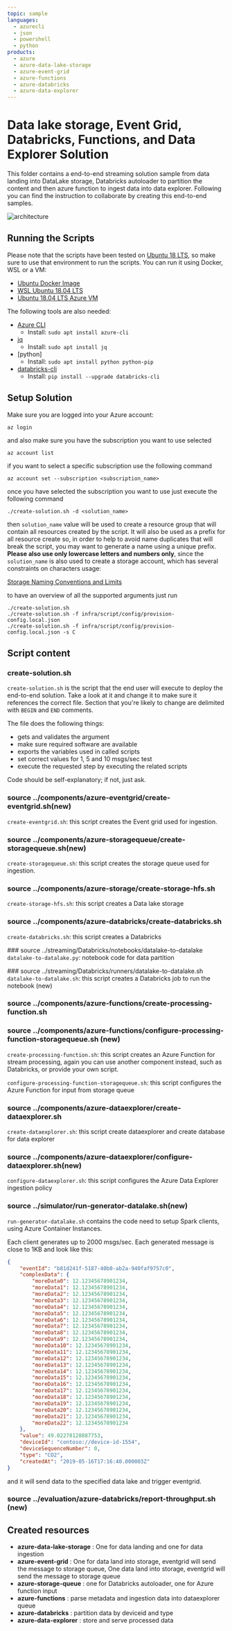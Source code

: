 ```yaml
---
topic: sample
languages:
  - azurecli
  - json
  - powershell
  - python
products:
  - azure
  - azure-data-lake-storage
  - azure-event-grid
  - azure-functions
  - azure-databricks
  - azure-data-explorer
---
```


# Data lake storage, Event Grid, Databricks, Functions, and Data Explorer Solution

This folder contains a end-to-end streaming solution sample from data landing into DataLake storage, Databricks autoloader to partition the content and then azure function to ingest data into data explorer. Following you can find the instruction to collaborate by creating this end-to-end samples.

![architecture](artifacts/databricks-functions-dataexplorer.png)

## Running the Scripts
Please note that the scripts have been tested on [Ubuntu 18 LTS](http://releases.ubuntu.com/18.04/), so make sure to use that environment to run the scripts. You can run it using Docker, WSL or a VM:

- [Ubuntu Docker Image](https://hub.docker.com/_/ubuntu/)
- [WSL Ubuntu 18.04 LTS](https://www.microsoft.com/en-us/p/ubuntu-1804-lts/9n9tngvndl3q?activetab=pivot:overviewtab)
- [Ubuntu 18.04 LTS Azure VM](https://azuremarketplace.microsoft.com/en-us/marketplace/apps/Canonical.UbuntuServer1804LTS)

The following tools are also needed:

- [Azure CLI](https://docs.microsoft.com/en-us/cli/azure/install-azure-cli-apt?view=azure-cli-latest)
  - Install: `sudo apt install azure-cli`
- [jq](https://stedolan.github.io/jq/download/)
  - Install: `sudo apt install jq`
- [python]
  - Install: `sudo apt install python python-pip`
- [databricks-cli](https://github.com/databricks/databricks-cli)
  - Install: `pip install --upgrade databricks-cli`

## Setup Solution

Make sure you are logged into your Azure account:

    az login

and also make sure you have the subscription you want to use selected

    az account list

if you want to select a specific subscription use the following command

    az account set --subscription <subscription_name>

once you have selected the subscription you want to use just execute the following command

    ./create-solution.sh -d <solution_name>

then `solution_name` value will be used to create a resource group that will contain all resources created by the script. It will also be used as a prefix for all resource create so, in order to help to avoid name duplicates that will break the script, you may want to generate a name using a unique prefix. **Please also use only lowercase letters and numbers only**, since the `solution_name` is also used to create a storage account, which has several constraints on characters usage:

[Storage Naming Conventions and Limits](https://docs.microsoft.com/en-us/azure/architecture/best-practices/naming-conventions#storage)

to have an overview of all the supported arguments just run

    ./create-solution.sh
    ./create-solution.sh -f infra/script/config/provision-config.local.json
    ./create-solution.sh -f infra/script/config/provision-config.local.json -s C

## Script content

### create-solution.sh

`create-solution.sh` is the script that the end user will execute to deploy the end-to-end solution. Take a look at it and change it to make sure it references the correct file. Section that you're likely to change are delimited with `BEGIN` and `END` comments.

The file does the following things:

* gets and validates the argument
* make sure required software are available
* exports the variables used in called scripts
* set correct values for 1, 5 and 10 msgs/sec test
* execute the requested step by executing the related scripts 

Code should be self-explanatory; if not, just ask.

### source ../components/azure-eventgrid/create-eventgrid.sh(new)

`create-eventgrid.sh`: this script creates the Event grid used for ingestion.

### source ../components/azure-storagequeue/create-storagequeue.sh(new)

`create-storagequeue.sh`: this script creates the storage queue used for ingestion.

### source ../components/azure-storage/create-storage-hfs.sh

`create-storage-hfs.sh`: this script creates a Data lake storage

### source ../components/azure-databricks/create-databricks.sh
`create-databricks.sh`: this script creates a Databricks

### source ../streaming/Databricks/notebooks/datalake-to-datalake
`datalake-to-datalake.py`: notebook code for data partition

### source ../streaming/Databricks/runners/datalake-to-datalake.sh
`datalake-to-datalake.sh`: this script creates a Databricks job to run the notebook (new)
### source ../components/azure-functions/create-processing-function.sh

### source ../components/azure-functions/configure-processing-function-storagequeue.sh (new)

`create-processing-function.sh`: this script creates an Azure Function for stream processing, again you can use another component instead, such as Databricks, or provide your own script.

`configure-processing-function-storagequeue.sh`: this script configures the Azure Function for input from storage queue

### source ../components/azure-dataexplorer/create-dataexplorer.sh
`create-dataexplorer.sh`: this script create dataexplorer and create database for data explorer

### source ../components/azure-dataexplorer/configure-dataexplorer.sh(new)
`configure-dataexplorer.sh`: this script configures the Azure Data Explorer ingestion policy
### source ../simulator/run-generator-datalake.sh(new)

`run-generator-datalake.sh` contains the code need to setup Spark clients, using Azure Container Instances.

Each client generates up to 2000 msgs/sec. Each generated message is close to 1KB and look like this:

```json
{
    "eventId": "b81d241f-5187-40b0-ab2a-940faf9757c0",
    "complexData": {
        "moreData0": 12.12345678901234,
        "moreData1": 12.12345678901234,
        "moreData2": 12.12345678901234,
        "moreData3": 12.12345678901234,
        "moreData4": 12.12345678901234,
        "moreData5": 12.12345678901234,
        "moreData6": 12.12345678901234,
        "moreData7": 12.12345678901234,
        "moreData8": 12.12345678901234,
        "moreData9": 12.12345678901234,
        "moreData10": 12.12345678901234,
        "moreData11": 12.12345678901234,
        "moreData12": 12.12345678901234,
        "moreData13": 12.12345678901234,
        "moreData14": 12.12345678901234,
        "moreData15": 12.12345678901234,
        "moreData16": 12.12345678901234,
        "moreData17": 12.12345678901234,
        "moreData18": 12.12345678901234,
        "moreData19": 12.12345678901234,
        "moreData20": 12.12345678901234,
        "moreData21": 12.12345678901234,
        "moreData22": 12.12345678901234
    },
    "value": 49.02278128887753,
    "deviceId": "contoso://device-id-1554",
    "deviceSequenceNumber": 0,
    "type": "CO2",
    "createdAt": "2019-05-16T17:16:40.000003Z"
}
```

and it will send data to the specified data lake and trigger eventgrid.

### source ../evaluation/azure-databricks/report-throughput.sh (new)

<!-- `report-throughput.sh` queries Azure Monitor for Event Hub metrics and reports incoming and outgoing messages per minute. Ideally after a ramp-up phase those two metrics should be similar. -->

## Created resources
  - **azure-data-lake-storage** : One for data landing and one for data ingestion 
  - **azure-event-grid** : One for data land into storage, eventgrid will send the message to storage queue, One data land into storage, eventgrid will send the message to storage queue
  - **azure-storage-queue** : one for Databricks autoloader, one for Azure function input
  - **azure-functions** : parse metadata and ingestion data into dataexplorer queue
  - **azure-databricks** : partition data by deviceid and type
  - **azure-data-explorer** : store and serve processed data